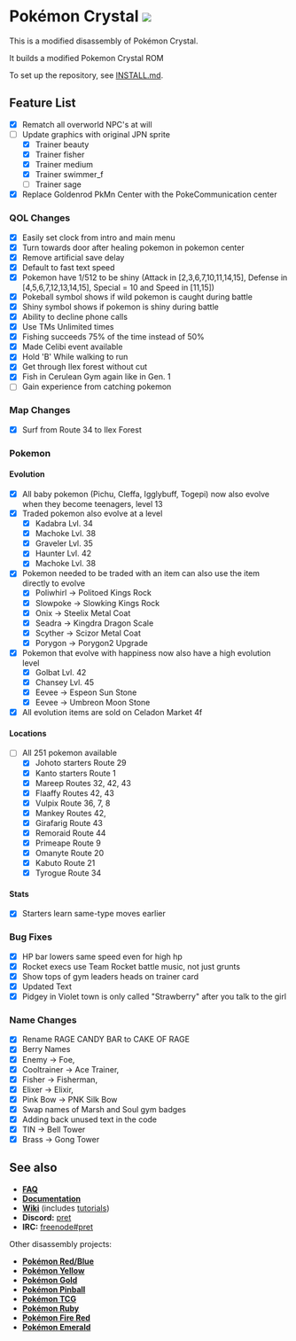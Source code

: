 # Pokémon Crystal ![](https://github.com/b13rg/pokecrystal/workflows/CI/badge.svg)

This is a modified disassembly of Pokémon Crystal.

It builds a modified Pokemon Crystal ROM

To set up the repository, see [INSTALL.md](INSTALL.md).

## Feature List

- [x] Rematch all overworld NPC's at will
- [ ] Update graphics with original  JPN sprite
  - [x] Trainer beauty
  - [x] Trainer fisher
  - [x] Trainer medium
  - [x] Trainer swimmer_f
  - [ ] Trainer sage
- [x] Replace Goldenrod PkMn Center with the PokeCommunication center

### QOL Changes

- [x] Easily set clock from intro and main menu
- [x] Turn towards door after healing pokemon in pokemon center
- [x] Remove artificial save delay
- [x] Default to fast text speed
- [x] Pokemon have 1/512 to be shiny (Attack in [2,3,6,7,10,11,14,15], Defense in [4,5,6,7,12,13,14,15], Special = 10 and Speed in [11,15])
- [x] Pokeball symbol shows if wild pokemon is caught during battle
- [x] Shiny symbol shows if pokemon is shiny during battle
- [x] Ability to decline phone calls
- [x] Use TMs Unlimited times
- [x] Fishing succeeds 75% of the time instead of 50%
- [x] Made Celibi event available
- [x] Hold 'B' While walking to run
- [x] Get through Ilex forest without cut
- [x] Fish in Cerulean Gym again like in Gen. 1
- [ ] Gain experience from catching pokemon

### Map Changes

- [x] Surf from Route 34 to Ilex Forest

### Pokemon

#### Evolution

- [x] All baby pokemon (Pichu, Cleffa, Igglybuff, Togepi) now also evolve when they become teenagers, level 13
- [x] Traded pokemon also evolve at a level
  - [x] Kadabra Lvl. 34
  - [x] Machoke Lvl. 38
  - [x] Graveler Lvl. 35
  - [x] Haunter Lvl. 42
  - [x] Machoke Lvl. 38
- [x] Pokemon needed to be traded with an item can also use the item directly to evolve
  - [x] Poliwhirl -> Politoed Kings Rock
  - [x] Slowpoke -> Slowking Kings Rock
  - [x] Onix -> Steelix Metal Coat
  - [x] Seadra -> Kingdra Dragon Scale
  - [x] Scyther -> Scizor Metal Coat
  - [x] Porygon -> Porygon2 Upgrade
- [x] Pokemon that evolve with happiness now also have a high evolution level
  - [x] Golbat Lvl. 42
  - [x] Chansey Lvl. 45
  - [x] Eevee -> Espeon Sun Stone
  - [x] Eevee -> Umbreon Moon Stone
- [x] All evolution items are sold on Celadon Market 4f

#### Locations

- [ ] All 251 pokemon available
  - [x] Johoto starters Route 29
  - [x] Kanto starters Route 1
  - [x] Mareep Routes 32, 42, 43 
  - [x] Flaaffy Routes 42, 43
  - [x] Vulpix Route 36, 7, 8
  - [x] Mankey Routes 42, 
  - [x] Girafarig Route 43
  - [x] Remoraid Route 44
  - [x] Primeape Route 9
  - [x] Omanyte Route 20
  - [x] Kabuto Route 21
  - [x] Tyrogue Route 34

#### Stats

- [x] Starters learn same-type moves  earlier

### Bug Fixes

- [x] HP bar lowers same speed even for high hp
- [x] Rocket execs use Team Rocket battle music, not just grunts
- [x] Show tops of gym leaders heads on trainer card
- [x] Updated Text
- [x] Pidgey in Violet town is only called "Strawberry" after you talk to the girl

### Name Changes

- [x] Rename RAGE CANDY BAR to CAKE OF RAGE
- [x] Berry Names  
- [x] Enemy → Foe, 
- [x] Cooltrainer → Ace Trainer, 
- [x] Fisher → Fisherman,
- [x] Elixer → Elixir, 
- [x] Pink Bow → PNK Silk Bow
- [x] Swap names of Marsh and Soul gym badges
- [x] Adding back unused text in the code
- [x] TIN -> Bell Tower
- [x] Brass -> Gong Tower

## See also

- [**FAQ**](FAQ.md)
- [**Documentation**][docs]
- [**Wiki**][wiki] (includes [tutorials][tutorials])
- **Discord:** [pret][discord]
- **IRC:** [freenode#pret][irc]

Other disassembly projects:

- [**Pokémon Red/Blue**][pokered]
- [**Pokémon Yellow**][pokeyellow]
- [**Pokémon Gold**][pokegold]
- [**Pokémon Pinball**][pokepinball]
- [**Pokémon TCG**][poketcg]
- [**Pokémon Ruby**][pokeruby]
- [**Pokémon Fire Red**][pokefirered]
- [**Pokémon Emerald**][pokeemerald]

[pokered]: https://github.com/pret/pokered
[pokeyellow]: https://github.com/pret/pokeyellow
[pokegold]: https://github.com/pret/pokegold
[pokepinball]: https://github.com/pret/pokepinball
[poketcg]: https://github.com/pret/poketcg
[pokeruby]: https://github.com/pret/pokeruby
[pokefirered]: https://github.com/pret/pokefirered
[pokeemerald]: https://github.com/pret/pokeemerald
[docs]: https://pret.github.io/pokecrystal/
[wiki]: https://github.com/pret/pokecrystal/wiki
[tutorials]: https://github.com/pret/pokecrystal/wiki/Tutorials
[discord]: https://discord.gg/6EuWgX9
[irc]: https://kiwiirc.com/client/irc.freenode.net/?#pret
[travis]: https://travis-ci.org/pret/pokecrystal
[travis-badge]: https://travis-ci.org/pret/pokecrystal.svg?branch=master
